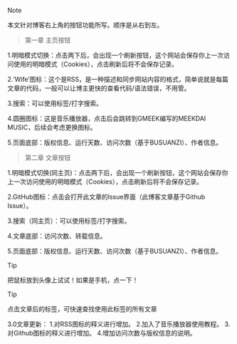 > [!NOTE]
>本文针对博客右上角的按钮功能所写。顺序是从右到左。

> 第一章
>主页按钮

1.明暗模式切换：点击两下后，会出现一个刷新按钮，这个网站会保存你上一次访问使用的明暗模式（Cookies），点击刷新后将不会保存记录。

2.‘Wife’图标：这个是RSS，是一种描述和同步网站内容的格式，简单说就是每篇文章的代码，一般可以让博主更快的查看代码/语法错误，不用管。

3.搜索：可以使用标签/打字搜索。

4.圆圈图标：这是音乐播放器，点击后会跳转到GMEEK编写的MEEKDAI MUSIC，后续会考虑更换图标。

5.页面底部：版权信息、运行天数、访问次数（基于BUSUANZI）、作者信息。

> 第二章
>文章按钮

1.明暗模式切换(同主页)：点击两下后，会出现一个刷新按钮，这个网站会保存你上一次访问使用的明暗模式（Cookies），点击刷新后将不会保存记录。

2.GitHub图标：点击会打开此文章的Issue界面（此博客文章基于Github Issue）。

3.搜索（同主页）：可以使用标签/打字搜索。

4.文章底部：访问次数、转载信息。

5.页面底部：版权信息、运行天数、访问次数（基于BUSUANZI）、作者信息。

> [!TIP]
> 把鼠标放到头像上试试！如果是手机，点一下！

> [!TIP]
> 点击文章后的标签，可快速查找使用此标签的所有文章

3.0文章更新：
1.对RSS图标的释义进行增加。
2.加入了音乐播放器使用教程。
3.对Github图标的释义进行增加。
4.增加访问次数与版权信息的说明。